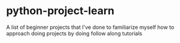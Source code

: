 # python-project-learn
A list of beginner projects that I've done to familiarize myself how to approach doing projects by doing follow along tutorials